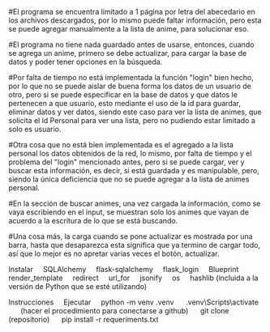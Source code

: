 #El programa se encuentra limitado a 1 página por letra del abecedario en los archivos descargados, por lo mismo puede faltar información, pero esta se puede agregar manualmente a la lista de anime, para solucionar eso.

#El programa no tiene nada guardado antes de usarse, entonces, cuando se agrega un anime, primero se debe actualizar, para cargar la base de datos y poder tener opciones en la búsqueda.

#Por falta de tiempo no está implementada la función  "login" bien hecho, por lo que no se puede aislar de buena forma los datos de un usuario de otro, pero si se puede especificar en la base de datos y que datos le pertenecen a que usuario, esto mediante el uso de la id para guardar, eliminar datos y ver datos, siendo este caso para ver la lista de animes, que solicita el id Personal para ver una lista, pero no pudiendo estar limitado a solo es usuario. 

#Otra cosa que no está bien implementada es el agregado a la lista personal los datos obtenidos de la red, lo mismo, por falta de tiempo y el problema del "login" mencionado antes, pero si se puede cargar, ver y buscar esta información, es decir, si está guardada y es manipulable, pero, siendo la única deficiencia que no se puede agregar a la lista de animes personal.

#En la sección de buscar animes, una vez cargada la información, como se vaya escribiendo en el input, se muestran solo los animes que vayan de acuerdo a la escritura de lo que se está buscando.

#Una cosa más, la carga cuando se pone actualizar es mostrada por una barra, hasta que desaparezca esta significa que ya termino de cargar todo, así que lo mejor es no apretar varias veces el botón, actualizar.

Instalar 
    SQLAlchemy
    flask-sqlalchemy
    flask_login
    Blueprint
    render_template
    redirect
    url_for
    jsonify
    os
    hashlib (incluida a la versión de Python que se esté utilizando)

Instrucciones 
    Ejecutar
    python -m venv .venv
     .venv\Scripts\activate
        (hacer el procedimiento para conectarse a github)
     git clone (repositorio)
     pip install -r requeriments.txt
